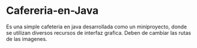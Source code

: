 # Cafereria-en-Java
Es una simple cafeteria en java desarrollada como un miniproyecto, donde se utilizan diversos recursos de interfaz grafica.
Deben de cambiar las rutas de las imagenes.
